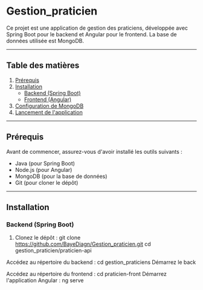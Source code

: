 # Gestion_praticien

Ce projet est une application de gestion des praticiens, développée avec Spring Boot pour le backend et Angular pour le frontend. La base de données utilisée est MongoDB.

---

## Table des matières
1. [Prérequis](prérequis)
2. [Installation](installation)
   - [Backend (Spring Boot)](backend-spring-boot)
   - [Frontend (Angular)](frontend-angular)
3. [Configuration de MongoDB](configuration-de-mongodb)
4. [Lancement de l'application](lancement-de-lapplication)


---

## Prérequis

Avant de commencer, assurez-vous d'avoir installé les outils suivants :

- Java (pour Spring Boot)
- Node.js (pour Angular)
- MongoDB (pour la base de données)
- Git (pour cloner le dépôt)

---

## **Installation**

### **Backend (Spring Boot)**

1. Clonez le dépôt :
   git clone https://github.com/BayeDiagn/Gestion_praticien.git
   cd gestion_praticien/praticien-api

Accédez au répertoire du backend : cd gestion_praticiens
Démarrez le back

Accédez au répertoire du frontend : cd praticien-front
Démarrez l'application Angular : ng serve